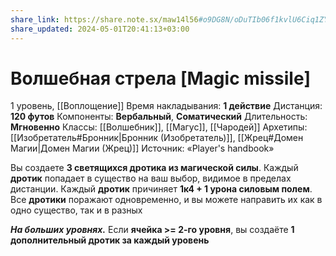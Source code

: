```yaml
---
share_link: https://share.note.sx/maw14l56#o9DG8N/oDuTIb06f1kvlU6Ciq1ZYtr8/uT592qKMco4
share_updated: 2024-05-01T20:41:13+03:00
---
```

# Волшебная стрела [Magic missile]
1 уровень, [[Воплощение]]
Время накладывания: **1 действие**
Дистанция: **120 футов**
Компоненты: **Вербальный**, **Соматический**
Длительность: **Мгновенно**
Классы: [[Волшебник]], [[Магус]], [[Чародей]]
Архетипы: [[Изобретатель#Бронник|Бронник (Изобретатель)]], [[Жрец#Домен Магии|Домен Магии (Жрец)]]
Источник: «Player's handbook»

Вы создаете **3 светящихся дротика из магической силы**. Каждый **дротик** попадает в существо на ваш выбор, видимое в пределах дистанции. Каждый **дротик** причиняет **1к4 + 1 урона силовым полем**. Все **дротики** поражают одновременно, и вы можете направить их как в одно существо, так и в разных

**_На больших уровнях._** Если **ячейка >= 2-го уровня**, вы создаёте **1 дополнительный дротик за каждый уровень**